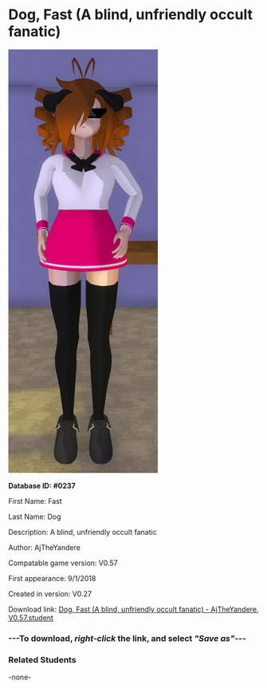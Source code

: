 # Dog, Fast (A blind, unfriendly occult fanatic)

<img src="../../Files/Images/Dog, Fast (A blind, unfriendly occult fanatic).png" title="Dog, Fast (A blind, unfriendly occult fanatic) - AjTheYandere, V0.57">

**Database ID: #0237**

First Name: Fast

Last Name: Dog

Description: A blind, unfriendly occult fanatic

Author: AjTheYandere

Compatable game version: V0.57

First appearance: 9/1/2018

Created in version: V0.27

Download link: <a href="https://raw.githubusercontent.com/Arbiter1223/Daigaku-Gurashi-Custom-Students/master/Files/Student%20Files/Dog%2C%20Fast%20(A%20blind%2C%20unfriendly%20occult%20fanatic)%20-%20AjTheYandere%2C%20V0.57.student">Dog, Fast (A blind, unfriendly occult fanatic) - AjTheYandere, V0.57.student</a>

### ---**To download, _right-click_ the link, and select _"Save as"_**---

### Related Students

-none-
